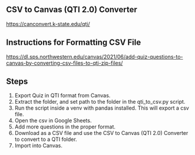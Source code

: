 ## CSV to Canvas (QTI 2.0) Converter
https://canconvert.k-state.edu/qti/

## Instructions for Formatting CSV File
https://dl.sps.northwestern.edu/canvas/2021/06/add-quiz-questions-to-canvas-by-converting-csv-files-to-qti-zip-files/

## Steps
1. Export Quiz in QTI format from Canvas.
2. Extract the folder, and set path to the folder in the qti_to_csv.py script.
3. Run the script inside a venv with pandas installed. This will export a csv file.
4. Open the csv in Google Sheets.
5. Add more questions in the proper format.
6. Download as a CSV file and use the CSV to Canvas (QTI 2.0) Converter to convert to a QTI folder.
7. Import into Canvas.
